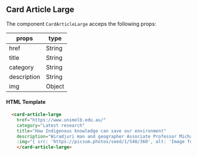 ## Card Article Large

The component `CardArticleLarge` acceps the following props:

| props    	   | type    	|
|------------- |---------	|
| href   	     | String  	|
| title    	   | String  	|
| category     | String   |
| description  | String   |
| img          | Object   |

#### HTML Template

```html
  <card-article-large
    href="https://www.unimelb.edu.au/"
    category="Latest research"
    title="How Indigenous knowledge can save our environment"
    description="Wiradjuri man and geographer Associate Professor Michael-Shawn Fletcher explores the guiding principles of landscape management to create resources or resource availability in a landscape and to provide a secure place to live."
    :img="{ src: 'https://picsum.photos/seed/1/540/360', alt: 'Image for example purposes.' }">
    </card-article-large>
```
